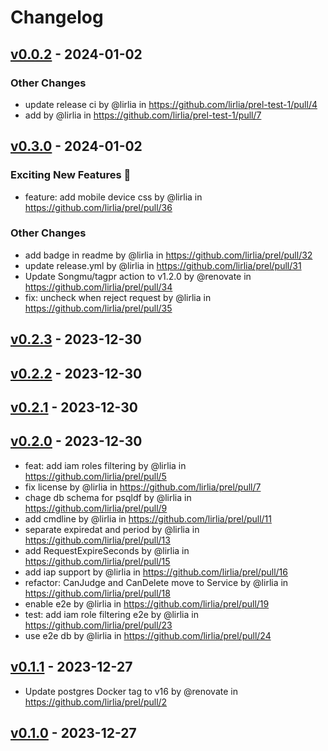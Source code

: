 # Changelog

## [v0.0.2](https://github.com/lirlia/prel-test-1/compare/v0.0.1...v0.0.2) - 2024-01-02
### Other Changes
- update release ci by @lirlia in https://github.com/lirlia/prel-test-1/pull/4
- add by @lirlia in https://github.com/lirlia/prel-test-1/pull/7

## [v0.3.0](https://github.com/lirlia/prel/compare/v0.2.3...v0.3.0) - 2024-01-02
### Exciting New Features 🎉
- feature: add mobile device css by @lirlia in https://github.com/lirlia/prel/pull/36
### Other Changes
- add badge in readme by @lirlia in https://github.com/lirlia/prel/pull/32
- update release.yml by @lirlia in https://github.com/lirlia/prel/pull/31
- Update Songmu/tagpr action to v1.2.0 by @renovate in https://github.com/lirlia/prel/pull/34
- fix: uncheck when reject request  by @lirlia in https://github.com/lirlia/prel/pull/35

## [v0.2.3](https://github.com/lirlia/prel/compare/v0.2.2...v0.2.3) - 2023-12-30

## [v0.2.2](https://github.com/lirlia/prel/compare/v0.2.1...v0.2.2) - 2023-12-30

## [v0.2.1](https://github.com/lirlia/prel/compare/v0.2.0...v0.2.1) - 2023-12-30

## [v0.2.0](https://github.com/lirlia/prel/compare/v0.1.1...v0.2.0) - 2023-12-30
- feat: add iam roles filtering by @lirlia in https://github.com/lirlia/prel/pull/5
- fix license by @lirlia in https://github.com/lirlia/prel/pull/7
- chage db schema for psqldf by @lirlia in https://github.com/lirlia/prel/pull/9
- add cmdline by @lirlia in https://github.com/lirlia/prel/pull/11
- separate expiredat and period by @lirlia in https://github.com/lirlia/prel/pull/13
- add RequestExpireSeconds by @lirlia in https://github.com/lirlia/prel/pull/15
- add iap support by @lirlia in https://github.com/lirlia/prel/pull/16
- refactor: CanJudge and CanDelete move to Service by @lirlia in https://github.com/lirlia/prel/pull/18
- enable e2e by @lirlia in https://github.com/lirlia/prel/pull/19
- test: add iam role filtering e2e by @lirlia in https://github.com/lirlia/prel/pull/23
- use e2e db by @lirlia in https://github.com/lirlia/prel/pull/24

## [v0.1.1](https://github.com/lirlia/prel/compare/v0.1.0...v0.1.1) - 2023-12-27
- Update postgres Docker tag to v16 by @renovate in https://github.com/lirlia/prel/pull/2

## [v0.1.0](https://github.com/lirlia/prel/commits/v0.1.0) - 2023-12-27
